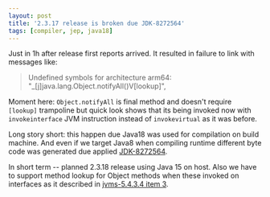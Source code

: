 ```yaml
---
layout: post
title: '2.3.17 release is broken due JDK-8272564'
tags: [compiler, jep, java18]
---
```

Just in 1h after release first reports arrived. It resulted in failure to link with messages like:
> Undefined symbols for architecture arm64: "_[j]java.lang.Object.notifyAll()V[lookup]",

Moment here: `Object.notifyAll` is final method and doesn't require `[lookup]` trampoline but quick look shows that its being invoked now with `invokeinterface` JVM instruction instead of `invokevirtual` as it was before.  

Long story short: this happen due Java18 was used for compilation on build machine. And even if we target Java8 when compiling runtime different byte code was generated due applied [JDK-8272564](https://bugs.openjdk.org/browse/JDK-8272564).

In short term -- planned 2.3.18 release using Java 15 on host.
Also we have to support method lookup for Object methods when these invoked on interfaces as it described in [jvms-5.4.3.4 item 3](https://docs.oracle.com/javase/specs/jvms/se17/html/jvms-5.html#jvms-5.4.3.4).

